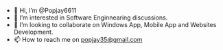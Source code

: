 - 👋 Hi, I’m @Popjay6611
- 👀 I’m interested in Software Enginnearing discussions.
- 💞️ I’m looking to collaborate on Windows App, Mobile App and Websites Development.
- 📫 How to reach me on popjay35@gmail.com

<!---
Popjay6611/Popjay6611 is a ✨ special ✨ repository because its `README.md` (this file) appears on your GitHub profile.
You can click the Preview link to take a look at your changes.
--->
